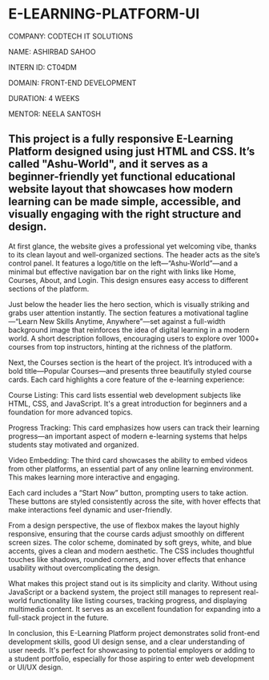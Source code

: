 # E-LEARNING-PLATFORM-UI

COMPANY: CODTECH IT SOLUTIONS

NAME: ASHIRBAD SAHOO

INTERN ID: CT04DM

DOMAIN: FRONT-END DEVELOPMENT

DURATION: 4 WEEKS

MENTOR: NEELA SANTOSH

## This project is a fully responsive E-Learning Platform designed using just HTML and CSS. It’s called "Ashu-World", and it serves as a beginner-friendly yet functional educational website layout that showcases how modern learning can be made simple, accessible, and visually engaging with the right structure and design.

At first glance, the website gives a professional yet welcoming vibe, thanks to its clean layout and well-organized sections. The header acts as the site’s control panel. It features a logo/title on the left—“Ashu-World”—and a minimal but effective navigation bar on the right with links like Home, Courses, About, and Login. This design ensures easy access to different sections of the platform.

Just below the header lies the hero section, which is visually striking and grabs user attention instantly. The section features a motivational tagline—“Learn New Skills Anytime, Anywhere”—set against a full-width background image that reinforces the idea of digital learning in a modern world. A short description follows, encouraging users to explore over 1000+ courses from top instructors, hinting at the richness of the platform.

Next, the Courses section is the heart of the project. It’s introduced with a bold title—Popular Courses—and presents three beautifully styled course cards. Each card highlights a core feature of the e-learning experience:

Course Listing: This card lists essential web development subjects like HTML, CSS, and JavaScript. It's a great introduction for beginners and a foundation for more advanced topics.

Progress Tracking: This card emphasizes how users can track their learning progress—an important aspect of modern e-learning systems that helps students stay motivated and organized.

Video Embedding: The third card showcases the ability to embed videos from other platforms, an essential part of any online learning environment. This makes learning more interactive and engaging.

Each card includes a “Start Now” button, prompting users to take action. These buttons are styled consistently across the site, with hover effects that make interactions feel dynamic and user-friendly.

From a design perspective, the use of flexbox makes the layout highly responsive, ensuring that the course cards adjust smoothly on different screen sizes. The color scheme, dominated by soft greys, white, and blue accents, gives a clean and modern aesthetic. The CSS includes thoughtful touches like shadows, rounded corners, and hover effects that enhance usability without overcomplicating the design.

What makes this project stand out is its simplicity and clarity. Without using JavaScript or a backend system, the project still manages to represent real-world functionality like listing courses, tracking progress, and displaying multimedia content. It serves as an excellent foundation for expanding into a full-stack project in the future.

In conclusion, this E-Learning Platform project demonstrates solid front-end development skills, good UI design sense, and a clear understanding of user needs. It's perfect for showcasing to potential employers or adding to a student portfolio, especially for those aspiring to enter web development or UI/UX design.
